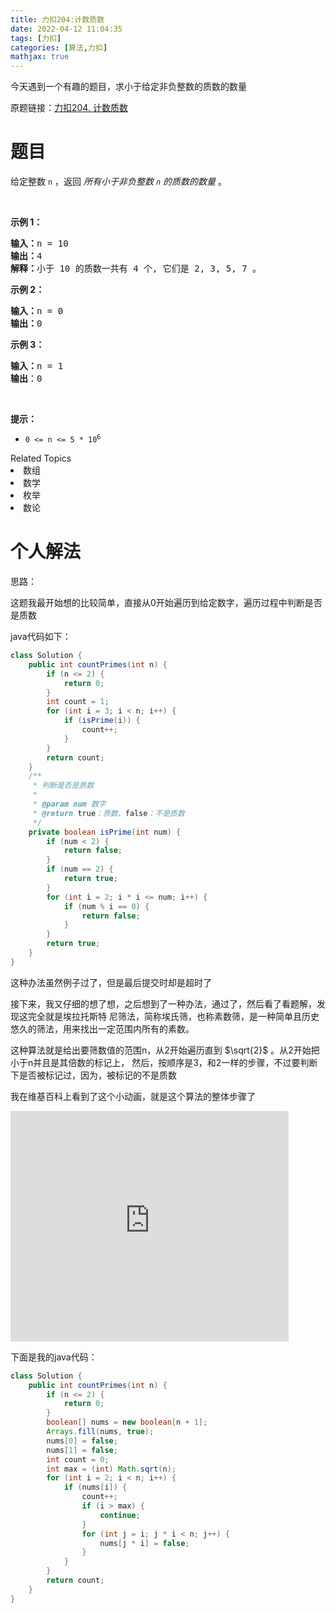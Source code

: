 ```yaml
---
title: 力扣204:计数质数
date: 2022-04-12 11:04:35
tags: [力扣]
categories: [算法,力扣]
mathjax: true
---
```


今天遇到一个有趣的题目，求小于给定非负整数的质数的数量

原题链接：[力扣204. 计数质数](https://leetcode-cn.com/problems/count-primes/)

# 题目
<p>给定整数 <code>n</code> ，返回 <em>所有小于非负整数&nbsp;<code>n</code>&nbsp;的质数的数量</em> 。</p>

<p>&nbsp;</p>

<p><strong>示例 1：</strong></p>

<pre>
<strong>输入：</strong>n = 10
<strong>输出：</strong>4
<strong>解释：</strong>小于 10 的质数一共有 4 个, 它们是 2, 3, 5, 7 。
</pre>

<p><strong>示例 2：</strong></p>

<pre>
<strong>输入：</strong>n = 0
<strong>输出：</strong>0
</pre>

<p><strong>示例 3：</strong></p>

<pre>
<strong>输入：</strong>n = 1
<strong>输出</strong>：0
</pre>

<p>&nbsp;</p>

<p><strong>提示：</strong></p>

<ul>
	<li><code>0 &lt;= n &lt;= 5 * 10<sup>6</sup></code></li>
</ul>
<div><div>Related Topics</div><div><li>数组</li><li>数学</li><li>枚举</li><li>数论</li></div></div>

# 个人解法

思路：

这题我最开始想的比较简单，直接从0开始遍历到给定数字，遍历过程中判断是否是质数

java代码如下：
```java
class Solution {
    public int countPrimes(int n) {
        if (n <= 2) {
            return 0;
        }
        int count = 1;
        for (int i = 3; i < n; i++) {
            if (isPrime(i)) {
                count++;
            }
        }
        return count;
    }
    /**
     * 判断是否是质数
     *
     * @param num 数字
     * @return true：质数、false：不是质数
     */
    private boolean isPrime(int num) {
        if (num < 2) {
            return false;
        }
        if (num == 2) {
            return true;
        }
        for (int i = 2; i * i <= num; i++) {
            if (num % i == 0) {
                return false;
            }
        }
        return true;
    }
}
```
这种办法虽然例子过了，但是最后提交时却是超时了

接下来，我又仔细的想了想，之后想到了一种办法，通过了，然后看了看题解，发现这完全就是埃拉托斯特
尼筛法，简称埃氏筛，也称素数筛，是一种简单且历史悠久的筛法，用来找出一定范围内所有的素数。

这种算法就是给出要筛数值的范围n，从2开始遍历直到  $\sqrt{2}$ 。从2开始把小于n并且是其倍数的标记上，
然后，按顺序是3，和2一样的步骤，不过要判断下是否被标记过，因为，被标记的不是质数

我在维基百科上看到了这个小动画，就是这个算法的整体步骤了

<iframe frameborder=0 border=0 height=369 width=445 src="https://blog.huangge1199.cn/post/leetcode204/Sieve_of_Eratosthenes_animation.gif"></iframe>

下面是我的java代码：
```java
class Solution {
    public int countPrimes(int n) {
        if (n <= 2) {
            return 0;
        }
        boolean[] nums = new boolean[n + 1];
        Arrays.fill(nums, true);
        nums[0] = false;
        nums[1] = false;
        int count = 0;
        int max = (int) Math.sqrt(n);
        for (int i = 2; i < n; i++) {
            if (nums[i]) {
                count++;
                if (i > max) {
                    continue;
                }
                for (int j = i; j * i < n; j++) {
                    nums[j * i] = false;
                }
            }
        }
        return count;
    }
}
```
